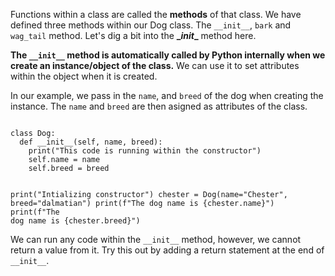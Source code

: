 Functions within a class are called the **methods** of that class. We have defined three methods within our Dog class. The `__init__`, `bark` and `wag_tail` method. Let's dig a bit into the **\__init__** method here.

**The `__init__` method is automatically called by Python internally when we create an instance/object of the class.** We can use it to set attributes within the object when it is created.

In our example, we pass in the `name`, and `breed` of the dog when creating the instance. The `name` and `breed` are then asigned as attributes of the class.

<Editor lang="python">
<code>
class Dog:
  def __init__(self, name, breed):
    print("This code is running within the constructor")
    self.name = name
    self.breed = breed

print("Intializing constructor")
chester = Dog(name="Chester", breed="dalmatian")
print(f"The dog name is {chester.name}")
print(f"The dog name is {chester.breed}")
</code>
</Editor>

We can run any code within the `__init__` method, however, we cannot return a value from it. Try this out by adding a return statement at the end of `__init__`.

